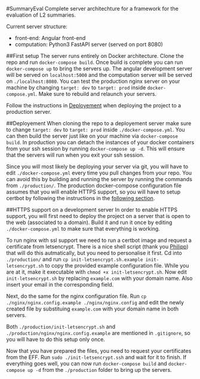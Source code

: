 #SummaryEval
Complete server architechture for a framework for the evaluation of L2 summaries.

Current server structure:
 - front-end: Angular front-end
 - computation: Python3 FastAPI server (served on port 8080)

##First setup
The server runs entirely on Docker architecture.
Clone the repo and run `docker-compose build`.
Once build is complete you can run `docker-compose up` to bring the servers up.
The angular development server will be served on `localhost:5000` and the computation server will be served on `./localhost:8080`.
You can test the production nginx server on your machine by changing `target: dev` to `target: prod` inside `docker-compose.yml`. Make sure to rebuild and relaunch your servers.

Follow the instructions in [Deployement](##Deployement) when deploying the project to a production server.

##Deployement
When cloning the repo to a deployement server make sure to change `target: dev` to `target: prod` inside `./docker-compose.yml`.
You can then build the server just like on your machine via `docker-compose build`.
In production you can detach the instances of your docker containers from your ssh session by running `docker-compose up -d`. This will ensure that the servers will run when you exit your ssh session.

Since you will most likely be deploying your server via git, you will have to edit `./docker-compose.yml` every time you pull changes from your repo.
You can avoid this by building and running the server by running the commands from `./production/`. The production docker-compose configuration file assumes that you will enable HTTPS support, so you will have to setup certbot by following the instructions in the [following section](##HTTPS-support-on-a-development-server).

##HTTPS support on a development server
In order to enable HTTPS support, you will first need to deploy the project on a server that is open to the web (associated to a domain).
Build it and run it once by editing `./docker-compose.yml` to make sure that everything is working.

To run nginx with ssl support we need to run a certbot image and request a certificate from letsencrypt. There is a nice shell script (thank you [Philipp](https://github.com/wmnnd)) that will do this autmatically, but you need to personalise it first.
Cd into `./production/` and run `cp init-letsencrypt.sh.example init-letsencrypt.sh` to copy the provided example configuration file. While you are at it, make it executable with `chmod +x init-letsencrypt.sh`.
Now edit `init-letsencrypt.sh` by replacing `example.com` with your domain name. Also insert your email in the corresponding field.

Next, do the same for the nginx configuration file.
Run `cp ./nginx/nginx.config.example ./nginx/nginx.config` and edit the newly created file by substituing `example.com` with your domain name in both servers.

Both `./production/init-letsencrypt.sh` and `./production/nginx/nginx.config.example` are mentioned in `.gitignore`, so you will have to do this setup only once.

Now that you have prepared the files, you need to request your certificates from the EFF. Run `sudo ./init-letsencrypt.ssh` and wait for it to finish.
If everything goes well, you can now run `docker-compose build` and `docker-compose up -d` from the `./production` folder to bring up the servers.

